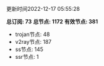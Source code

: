 更新时间2022-12-17 05:55:28

**总订阅: 73**
**总节点: 1172**
**有效节点: 381**
- trojan节点: 48
- v2ray节点: 187
- ss节点: 145
- ssr节点: 1
